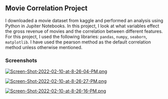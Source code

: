 ## Movie Correlation Project

I downloaded a movie dataset from kaggle and performed an analysis using Python in Jupiter Notebooks. In this project, I look at what variables effect the gross revenue of movies and the correlation between different features. For this project, I used the following libraries: `pandas`, `numpy`, `seaborn`, `matplotlib`. I have used the pearson method as the default correlation method unless otherwise mentioned.

### Screenshots

[![Screen-Shot-2022-02-10-at-8-26-04-PM.png](https://i.postimg.cc/mZHZSfsQ/Screen-Shot-2022-02-10-at-8-26-04-PM.png)](https://postimg.cc/LhmMHWhX)

[![Screen-Shot-2022-02-10-at-8-26-27-PM.png](https://i.postimg.cc/SxDmKm6p/Screen-Shot-2022-02-10-at-8-26-27-PM.png)](https://postimg.cc/k26013Yj)


[![Screen-Shot-2022-02-10-at-8-26-16-PM.png](https://i.postimg.cc/QtWDS5RX/Screen-Shot-2022-02-10-at-8-26-16-PM.png)](https://postimg.cc/sQybgBj8)
